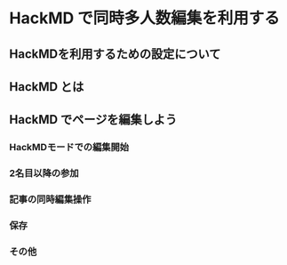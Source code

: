 # HackMD で同時多人数編集を利用する

## HackMDを利用するための設定について

## HackMD とは

## HackMD でページを編集しよう

### HackMDモードでの編集開始

### 2名目以降の参加

### 記事の同時編集操作

### 保存

### その他
